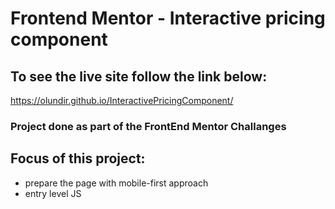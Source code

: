 # Frontend Mentor - Interactive pricing component

## To see the live site follow the link below:

https://olundir.github.io/InteractivePricingComponent/

### Project done as part of the FrontEnd Mentor Challanges

## Focus of this project:

- prepare the page with mobile-first approach
- entry level JS

